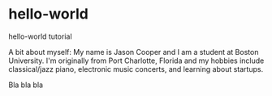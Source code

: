 # hello-world
hello-world tutorial

A bit about myself:
  My name is Jason Cooper and I am a student at Boston University. I'm originally from Port Charlotte, Florida and my hobbies include classical/jazz piano, electronic music concerts, and learning about startups. 


Bla bla bla
